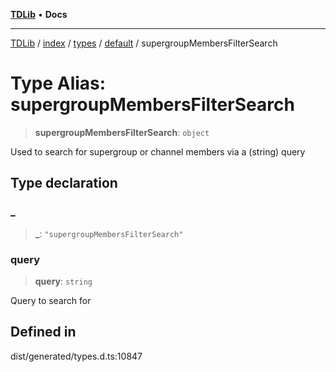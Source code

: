 [**TDLib**](../../../../../../README.md) • **Docs**

***

[TDLib](../../../../../../modules.md) / [index](../../../../../README.md) / [types](../../../README.md) / [default](../README.md) / supergroupMembersFilterSearch

# Type Alias: supergroupMembersFilterSearch

> **supergroupMembersFilterSearch**: `object`

Used to search for supergroup or channel members via a (string) query

## Type declaration

### \_

> **\_**: `"supergroupMembersFilterSearch"`

### query

> **query**: `string`

Query to search for

## Defined in

dist/generated/types.d.ts:10847
